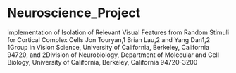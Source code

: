 # Neuroscience_Project
implementation of 
Isolation of Relevant Visual Features from Random Stimuli for
Cortical Complex Cells
Jon Touryan,1 Brian Lau,2 and Yang Dan1,2
1Group in Vision Science, University of California, Berkeley, California 94720, and 2Division of Neurobiology, Department
of Molecular and Cell Biology, University of California, Berkeley, California 94720-3200